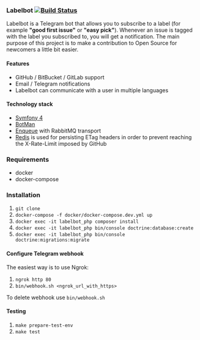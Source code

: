 ### Labelbot [![Build Status](https://travis-ci.org/kubk/labelbot.svg?branch=master)](https://travis-ci.org/kubk/labelbot)

Labelbot is a Telegram bot that allows you to subscribe to a label (for example **"good first issue"** or **"easy pick"**). Whenever an issue is tagged with the label you subscribed to, you will get a notification.
The main purpose of this project is to make a contribution to Open Source for newcomers a little bit easier.

#### Features
- GitHub / BitBucket / GitLab support
- Email / Telegram notifications
- Labelbot can communicate with a user in multiple languages

#### Technology stack
- [Symfony 4](http://symfony.com/)
- [BotMan](https://botman.io)
- [Enqueue](https://enqueue.forma-pro.com/) with RabbitMQ transport
- [Redis](https://redis.io/) is used for persisting ETag headers in order to prevent reaching the X-Rate-Limit imposed by GitHub

### Requirements
- docker
- docker-compose

### Installation
1) `git clone`
2) `docker-compose -f docker/docker-compose.dev.yml up`
3) `docker exec -it labelbot_php composer install`
4) `docker exec -it labelbot_php bin/console doctrine:database:create`
5) `docker exec -it labelbot_php bin/console doctrine:migrations:migrate`

#### Configure Telegram webhook
The easiest way is to use Ngrok:

1) `ngrok http 80`
2) `bin/webhook.sh <ngrok_url_with_https>`

To delete webhook use `bin/webhook.sh`

#### Testing
1) `make prepare-test-env`
2) `make test`
